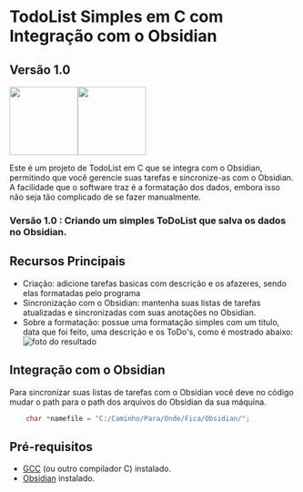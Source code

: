 # TodoList Simples em C com Integração com o Obsidian
## Versão 1.0

<img height="120" src="https://cdn.jsdelivr.net/gh/devicons/devicon/icons/c/c-original.svg" /><img height="120" src="https://pic4.zhimg.com/v2-958538f359123bde209d3baf7ed2b753_ipico.jpg" />          

Este é um projeto de TodoList em C que se integra com o Obsidian, permitindo que você gerencie suas tarefas e sincronize-as com o Obsidian. A facilidade que o software traz é a formatação dos dados, embora isso não seja tão complicado de se fazer manualmente.

### Versão 1.0 : Criando um simples ToDoList que salva os dados no Obsidian.

## Recursos Principais

- Criação: adicione tarefas basicas com descrição e os afazeres, sendo elas formatadas pelo programa
- Sincronização com o Obsidian: mantenha suas listas de tarefas atualizadas e sincronizadas com suas anotações no Obsidian.
- Sobre a formatação: possue uma formatação simples com um titulo, data que foi feito, uma descrição e os ToDo's, como é mostrado abaixo:
![foto do resultado](https://imgbox.com/KuFGkBGs)

## Integração com o Obsidian

Para sincronizar suas listas de tarefas com o Obsidian você deve no código mudar o path para o path dos arquivos do Obsidian da sua máquina.


```C
    char *namefile = "C:/Caminho/Para/Onde/Fica/Obsidian/";
```

## Pré-requisitos

- [GCC](https://gcc.gnu.org/) (ou outro compilador C) instalado.
- [Obsidian](https://obsidian.md/) instalado.

